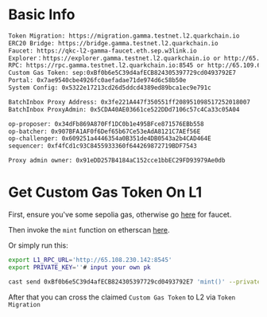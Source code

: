 # Basic Info

```bash
Token Migration: https://migration.gamma.testnet.l2.quarkchain.io
ERC20 Bridge: https://bridge.gamma.testnet.l2.quarkchain.io
Faucet: https://qkc-l2-gamma-faucet.eth.sep.w3link.io
Explorer：https://explorer.gamma.testnet.l2.quarkchain.io or http://65.109.115.36
RPC: https://rpc.gamma.testnet.l2.quarkchain.io:8545 or http://65.109.69.90:8545 
Custom Gas Token: sep:0xBf0b6e5C39d4afECB824305397729cd0493792E7
Portal: 0x7ae9540cbe4926fc0aefadae71de974d6c58b50e
System Config: 0x5322e17213cd26d5ddcd4389ed89bca1ec9e791c

BatchInbox Proxy Address: 0x3fe221A447f350551ff208951098517252018007
BatchInbox ProxyAdmin: 0x5CDA40AE03661ce522DDd7106c57c4Ca33c05A04

op-proposer: 0x34dFb869A870Ff1DC0b1e495BFce871576EBb558
op-batcher: 0x907BFA1AF0f6Def65b67Ce53eAdA8121C7AEf56E
op-challenger: 0x609251a4446354a0B351de4DB0543a2b4CAD464E
sequencer: 0xf4fCd1c93C8455933360f644269872719BDF7543

Proxy admin owner: 0x91eDD257B4184aC152cce1bbEC29FD93979Ae0db
```
# Get Custom Gas Token On L1

First, ensure you've some sepolia gas, otherwise go [here](https://www.alchemy.com/faucets/ethereum-sepolia) for faucet.

Then invoke the `mint` function on etherscan [here](https://sepolia.etherscan.io/address/0xBf0b6e5C39d4afECB824305397729cd0493792E7#writeContract).

Or simply run this:
```bash
export L1_RPC_URL='http://65.108.230.142:8545'
export PRIVATE_KEY=''# input your own pk

cast send 0xBf0b6e5C39d4afECB824305397729cd0493792E7 'mint()' --private-key $PRIVATE_KEY -r $L1_RPC_URL
```

After that you can cross the claimed `Custom Gas Token` to L2 via `Token Migration`
